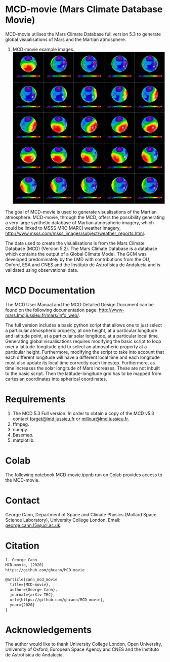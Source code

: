 # MCD-movie (Mars Climate Database Movie) 

MCD-movie utilises the Mars Climate Database full version 5.3 to generate global visualisations of Mars and the Martian atmosphere. 

1. MCD-movie example images.
![Teaser image](./images/mcd-movie-grid.jpg)

The goal of MCD-movie is used to generate visualisations of the Martian atmosphere. MCD-movie, through the MCD, offers the possibility generating a very large synthetic database of Martian atmospheric imagery, which could be linked to MSSS MRO MARCI weather imagery, http://www.msss.com/msss_images/subject/weather_reports.html. 

The data used to create the visualisations is from the Mars Climate Database (MCD) (Version 5.2). The Mars Climate Database is a database which contains the output of a Global Climate Model. The GCM was developed predominately by the LMD with contributions from the OU, Oxford, ESA and CNES and the Instituto de Astrofisica de Andalucia and is validated using observational data. 

# MCD Documentation

The MCD User Manual and the MCD Detailed Design Document can be found on the following documentation page: http://www-mars.lmd.jussieu.fr/mars/info_web/. 

The full version includes a basic python script that allows one to just select a particular atmospheric property, at one height, at a particular longitude and latitude point, at a particular solar longitude, at a particular local time. Generating global visualisations requires modifying the basic script to loop over a latitude-longitude grid to select an atmospheric property at a particular height. Furthermore, modifying the script to take into account that each different longitude will have a different local time and each longitude must also update its local time correctly each timestep. Furthermore, as time increases the solar longitude of Mars increases. These are not inbuilt to the basic script. Then the latitude-longitude grid has to be mapped from cartesian coordinates into spherical coordinates. 

# Requirements

1. The MCD 5.3 Full version. In order to obtain a copy of the MCD v5.3 contact forget@lmd.jussieu.fr or millour@lmd.jussieu.fr.
2. ffmpeg. 
3. numpy.
4. Basemap.
5. matplotlib.

# Colab
The following notebook MCD-movie.ipynb run on Colab provides access to the MCD-movie.

# Contact
George Cann, Department of Space and Climate Physics (Mullard Space Science Laboratory), University College London.
Email: george.cann.15@ucl.ac.uk. 

# Citation
```
1. George Cann
MCD-movie, (2020)
https://github.com/ghcann/MCD-movie
```

```
@article{cann_mcd_movie
  title={MCD-movie},
  author={George Cann},
  journal={arXiv TBC},
  url={https://github.com/ghcann/MCD-movie},
  year={2020}
}
```

# Acknowledgements

The author would like to thank University College London, Open University, University of Oxford, European Space Agency and CNES and the Instituto de Astrofisica de Andalucia. 
